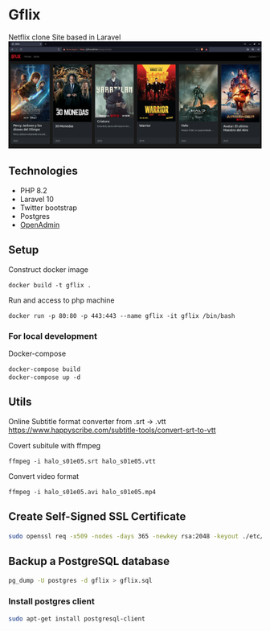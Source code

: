 # Gflix
Netflix clone Site based in Laravel
![Screenshoot](./docs/screenshoot.png)

## Technologies
* PHP 8.2
* Laravel 10
* Twitter bootstrap
* Postgres
* [OpenAdmin](https://github.com/open-admin-org/open-admin) 

## Setup
Construct docker image
```terminal
docker build -t gflix .
```
Run and access to php machine
```terminal
docker run -p 80:80 -p 443:443 --name gflix -it gflix /bin/bash
```

### For local development
Docker-compose
```terminal
docker-compose build
docker-compose up -d
```

## Utils
Online Subtitle format converter from .srt -> .vtt
https://www.happyscribe.com/subtitle-tools/convert-srt-to-vtt

Covert subitule with ffmpeg
```terminal
ffmpeg -i halo_s01e05.srt halo_s01e05.vtt
```

Convert video format
```terminal
ffmpeg -i halo_s01e05.avi halo_s01e05.mp4
```
## Create Self-Signed SSL Certificate
```bash
sudo openssl req -x509 -nodes -days 365 -newkey rsa:2048 -keyout ./etc/ssl/private/gflix.key -out ./etc/ssl/certs/gflix.crt
```

## Backup a PostgreSQL database
```bash
pg_dump -U postgres -d gflix > gflix.sql
```

### Install postgres client
```bash
sudo apt-get install postgresql-client
```
